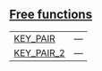 
## [Free functions](./openzeppelin_testing-constants-secp256r1-free_functions.md)

| | |
|:---|:---|
| [KEY_PAIR](./openzeppelin_testing-constants-secp256r1-KEY_PAIR.md) | — |
| [KEY_PAIR_2](./openzeppelin_testing-constants-secp256r1-KEY_PAIR_2.md) | — |
